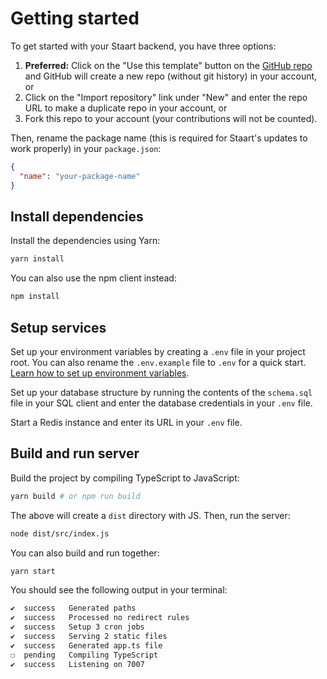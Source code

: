 # Getting started

To get started with your Staart backend, you have three options:

1. **Preferred:** Click on the "Use this template" button on the [GitHub repo](https://github.com/o15y/staart) and GitHub will create a new repo (without git history) in your account, or
2. Click on the "Import repository" link under "New" and enter the repo URL to make a duplicate repo in your account, or
3. Fork this repo to your account (your contributions will not be counted).

Then, rename the package name (this is required for Staart's updates to work properly) in your `package.json`:

```json
{
  "name": "your-package-name"
}
```

## Install dependencies

Install the dependencies using Yarn:

```bash
yarn install
```

You can also use the npm client instead:

```bash
npm install
```

## Setup services

Set up your environment variables by creating a `.env` file in your project root. You can also rename the `.env.example` file to `.env` for a quick start. [Learn how to set up environment variables](/backend/setting-up-environment-variables.html).

Set up your database structure by running the contents of the `schema.sql` file in your SQL client and enter the database credentials in your `.env` file.

Start a Redis instance and enter its URL in your `.env` file.

## Build and run server

Build the project by compiling TypeScript to JavaScript:

```bash
yarn build # or npm run build
```

The above will create a `dist` directory with JS. Then, run the server:

```bash
node dist/src/index.js
```

You can also build and run together:

```bash
yarn start
```

You should see the following output in your terminal:

```txt
✔  success   Generated paths
✔  success   Processed no redirect rules
✔  success   Setup 3 cron jobs
✔  success   Serving 2 static files
✔  success   Generated app.ts file
☐  pending   Compiling TypeScript
✔  success   Listening on 7007
```
